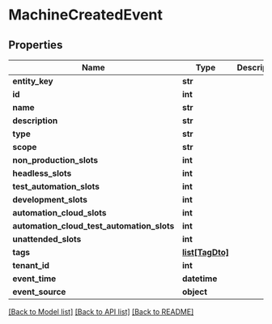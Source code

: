 # MachineCreatedEvent

## Properties
Name | Type | Description | Notes
------------ | ------------- | ------------- | -------------
**entity_key** | **str** |  | [optional] 
**id** | **int** |  | [optional] 
**name** | **str** |  | [optional] 
**description** | **str** |  | [optional] 
**type** | **str** |  | [optional] 
**scope** | **str** |  | [optional] 
**non_production_slots** | **int** |  | [optional] 
**headless_slots** | **int** |  | [optional] 
**test_automation_slots** | **int** |  | [optional] 
**development_slots** | **int** |  | [optional] 
**automation_cloud_slots** | **int** |  | [optional] 
**automation_cloud_test_automation_slots** | **int** |  | [optional] 
**unattended_slots** | **int** |  | [optional] 
**tags** | [**list[TagDto]**](TagDto.md) |  | [optional] 
**tenant_id** | **int** |  | [optional] 
**event_time** | **datetime** |  | [optional] 
**event_source** | **object** |  | [optional] 

[[Back to Model list]](../README.md#documentation-for-models) [[Back to API list]](../README.md#documentation-for-api-endpoints) [[Back to README]](../README.md)


